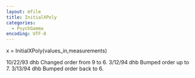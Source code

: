 ```yaml
---
layout: mfile
title: InitialXPoly
categories:
  - PsychGamma
encoding: UTF-8
---
```


x = InitialXPoly(values\_in,measurements)

10/22/93    dhb     Changed order from 9 to 6.
3/12/94     dhb     Bumped order up to 7.
3/13/94     dhb     Bumped order back to 6.
